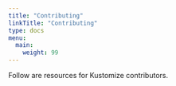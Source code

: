```yaml
---
title: "Contributing"
linkTitle: "Contributing"
type: docs
menu:
  main:
    weight: 99
---
```


Follow are resources for Kustomize contributors.